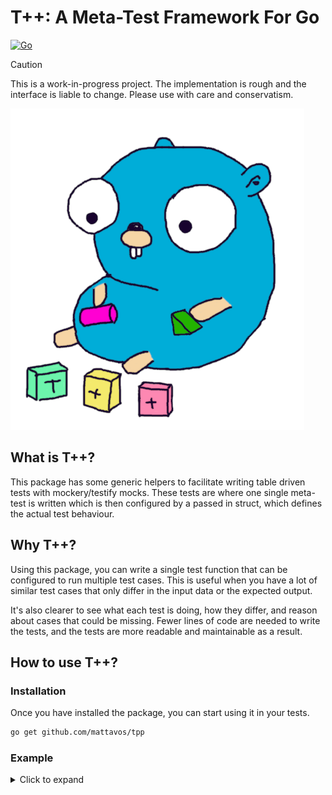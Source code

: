 # T++: A Meta-Test Framework For Go

[![Go](https://github.com/mattavos/tpp/actions/workflows/tpp.yml/badge.svg)](https://github.com/mattavos/tpp/actions/workflows/tpp.yml)

>[!CAUTION]
> This is a work-in-progress project. The implementation is rough and the interface is liable to change. Please use with care and conservatism.

![Logo](/doc/tpp-logo.png)


## What is T++?

This package has some generic helpers to facilitate writing table driven tests with mockery/testify mocks.
These tests are where one single meta-test is written which is then configured by a passed in struct, which defines the actual test behaviour.

## Why T++?
Using this package, you can write a single test function that can be configured to run multiple test cases. This is useful when you have a lot of similar test cases that only differ in the input data or the expected output.

It's also clearer to see what each test is doing, how they differ, and reason about cases that could be missing.
Fewer lines of code are needed to write the tests, and the tests are more readable and maintainable as a result.

## How to use T++?

### Installation

Once you have installed the package, you can start using it in your tests.

```bash
go get github.com/mattavos/tpp
```

### Example

<details>
<summary>Click to expand</summary>

```go
package example_test

import (
    "testing"

    "github.com/stretchr/testify/require"
    "github.com/your/repo/mocks"
    "github.com/your/repo/subject"
    "github.com/mattavos/tpp"
)

func TestXXX(t *testing.T) {
	for _, tt := range []struct {
		name    string
		getFoo  tpp.Expect
		wantErr bool
	}{
		{
			name:    "OK",
			getFoo:  tpp.OK("foo"),
			wantErr: false
		},
		{
			name:    "ERR: getFoo",
			getFoo:  tpp.Err(),
			wantErr: true,
		},
		{
			name: "BLANK",
			wantErr: false
		},
	} {
		t.Run(tt.name, func(t *testing.T) {
			mock := mymocks.NewBar(t)

			// This configures the given mock call according to the
			// Expect. For example, in the first test case it will
			// configure the mock to return ("foo", nil). In the
			// second, it will configure it to return ("", someErr).
			// In the third, it will configure it to return empty
			// values ("", nil) and make it an optional call with
			// Maybe().
			tt.getFoo.Expectorise(mock.EXPECT().GetFoo())

			subject := subject.New(mock)
			err := subject.XXX()

			require.Equal(t, tt.wantErr, err != nil)
		})
	}
}
```
</details>
